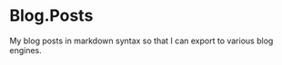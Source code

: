 Blog.Posts
==========

My blog posts in markdown syntax so that I can export to various blog engines.
